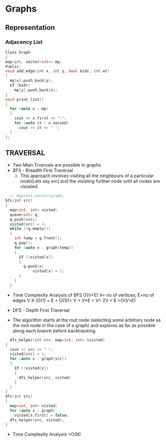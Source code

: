 # Graphs 
## Representation
  ### Adjacency List
  ```C++
Class Graph
{
  map<int, vector<int>> mp;
Public:
  void add_edge(int x, int y, bool bidr, int wt)
  {
    mp[x].push_back(y);
    if (bidr)
      mp[y].push_back(x);
  }
  void print_list()
  {
    for (auto x : mp)
    {
      cout << x.first << ":";
      for (auto it : x.second)
        cout << it << " ";
    }
  };
  ```
## TRAVERSAL
  
* Two Main Trversals are possible in graphs 
 * BFS - Breadth First Traversal 
    * This approach involves visiting all the neighbours of a particular node(Lets say src) and the  visisting further node until all nodes are visistied
```C++
  // map<int,vector>graph;
bfs(int src)
{
  map<int, int> visted;
  queue<int> q;
  q.push(src);
  visted[src] = 1;
  while (!q.empty())
  {
    int temp = q.front();
    q.pop();
    for (auto x : graph[temp])
    {
      if (!visted[x])
      {
        q.push(x)
            visted[x] = 1;
      }
    }
  }
 ```
  * Time Complexity Analysis of BFS O(V+E) V= no of vertices; E=no of edges
      V X (O(1) + E + O(1))= V + V*E + V= 2V + E =O(V+E)
 
 * DFS - Depth First Traversal 
  * The algorithm starts at the root node (selecting some arbitrary node as the root node in the case of a graph) and explores as far as possible along each 
 branch before backtracking.
``` C++
  dfs_helper(int src, map<int, int> &visted)
{
  cout << src << " ";
  visted[src] = 1;
  for (auto x : graph[src])
  {
    if (!visted[x])
    {
      dfs_helper(src, visted)
    }
  }
}
dfs(int src)
{
  map<int, int> visted;
  for (auto x : graph)
    visted[x.first] = false;
  dfs_helper(src, visted);
}
```
* Time Complexity Analysis =O(N)

